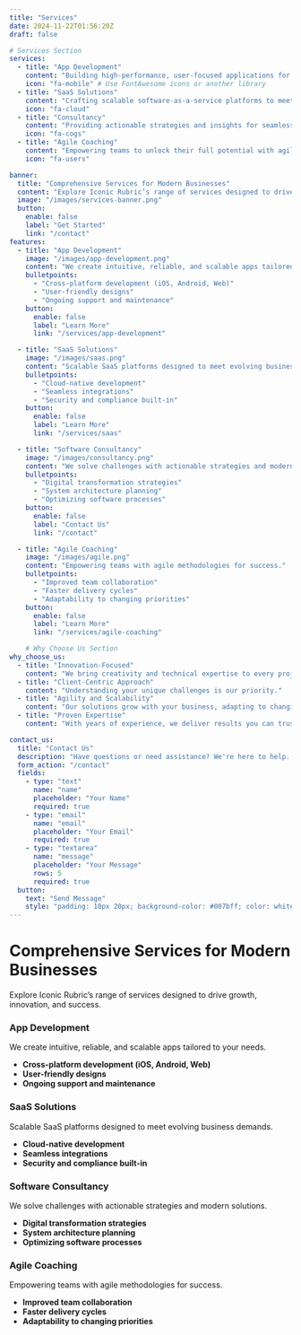 ```yaml
---
title: "Services"
date: 2024-11-22T01:56:20Z
draft: false

# Services Section
services:
  - title: "App Development"
    content: "Building high-performance, user-focused applications for web and mobile."
    icon: "fa-mobile" # Use FontAwesome icons or another library
  - title: "SaaS Solutions"
    content: "Crafting scalable software-as-a-service platforms to meet modern demands."
    icon: "fa-cloud"
  - title: "Consultancy"
    content: "Providing actionable strategies and insights for seamless digital transformation."
    icon: "fa-cogs"
  - title: "Agile Coaching"
    content: "Empowering teams to unlock their full potential with agile methodologies."
    icon: "fa-users"

banner:
  title: "Comprehensive Services for Modern Businesses"
  content: "Explore Iconic Rubric’s range of services designed to drive growth, innovation, and success."
  image: "/images/services-banner.png"
  button:
    enable: false
    label: "Get Started"
    link: "/contact"
features:
  - title: "App Development"
    image: "/images/app-development.png"
    content: "We create intuitive, reliable, and scalable apps tailored to your needs."
    bulletpoints:
      - "Cross-platform development (iOS, Android, Web)"
      - "User-friendly designs"
      - "Ongoing support and maintenance"
    button:
      enable: false
      label: "Learn More"
      link: "/services/app-development"

  - title: "SaaS Solutions"
    image: "/images/saas.png"
    content: "Scalable SaaS platforms designed to meet evolving business demands."
    bulletpoints:
      - "Cloud-native development"
      - "Seamless integrations"
      - "Security and compliance built-in"
    button:
      enable: false
      label: "Learn More"
      link: "/services/saas"

  - title: "Software Consultancy"
    image: "/images/consultancy.png"
    content: "We solve challenges with actionable strategies and modern solutions."
    bulletpoints:
      - "Digital transformation strategies"
      - "System architecture planning"
      - "Optimizing software processes"
    button:
      enable: false
      label: "Contact Us"
      link: "/contact"

  - title: "Agile Coaching"
    image: "/images/agile.png"
    content: "Empowering teams with agile methodologies for success."
    bulletpoints:
      - "Improved team collaboration"
      - "Faster delivery cycles"
      - "Adaptability to changing priorities"
    button:
      enable: false
      label: "Learn More"
      link: "/services/agile-coaching"

    # Why Choose Us Section
why_choose_us:
  - title: "Innovation-Focused"
    content: "We bring creativity and technical expertise to every project."
  - title: "Client-Centric Approach"
    content: "Understanding your unique challenges is our priority."
  - title: "Agility and Scalability"
    content: "Our solutions grow with your business, adapting to changing needs."
  - title: "Proven Expertise"
    content: "With years of experience, we deliver results you can trust."

contact_us:
  title: "Contact Us"
  description: "Have questions or need assistance? We're here to help. Reach out to us using the form below or contact us via email."
  form_action: "/contact"
  fields:
    - type: "text"
      name: "name"
      placeholder: "Your Name"
      required: true
    - type: "email"
      name: "email"
      placeholder: "Your Email"
      required: true
    - type: "textarea"
      name: "message"
      placeholder: "Your Message"
      rows: 5
      required: true
  button:
    text: "Send Message"
    style: "padding: 10px 20px; background-color: #007bff; color: white; border: none; border-radius: 4px; cursor: pointer;"
---
```


# Comprehensive Services for Modern Businesses

Explore Iconic Rubric’s range of services designed to drive growth, innovation, and success.



### App Development
We create intuitive, reliable, and scalable apps tailored to your needs.

- **Cross-platform development (iOS, Android, Web)**
- **User-friendly designs**
- **Ongoing support and maintenance**


### SaaS Solutions
Scalable SaaS platforms designed to meet evolving business demands.

- **Cloud-native development**
- **Seamless integrations**
- **Security and compliance built-in**


### Software Consultancy
We solve challenges with actionable strategies and modern solutions.

- **Digital transformation strategies**
- **System architecture planning**
- **Optimizing software processes**


### Agile Coaching
Empowering teams with agile methodologies for success.

- **Improved team collaboration**
- **Faster delivery cycles**
- **Adaptability to changing priorities**
